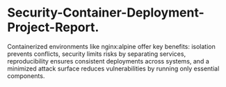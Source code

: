 # Security-Container-Deployment-Project-Report.
Containerized environments like nginx:alpine offer key benefits: isolation prevents conflicts, security limits risks by separating services, reproducibility ensures consistent deployments across systems, and a minimized attack surface reduces vulnerabilities by running only essential components.
